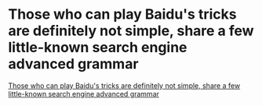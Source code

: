 # Those who can play Baidu's tricks are definitely not simple, share a few little-known search engine advanced grammar
[Those who can play Baidu's tricks are definitely not simple, share a few little-known search engine advanced grammar](https://aiwithcloud.com/2022/09/15/those_who_can_play_baidus_tricks_are_definitely_not_simple_share_a_few_little_known_search_engine_advanced_grammar/)